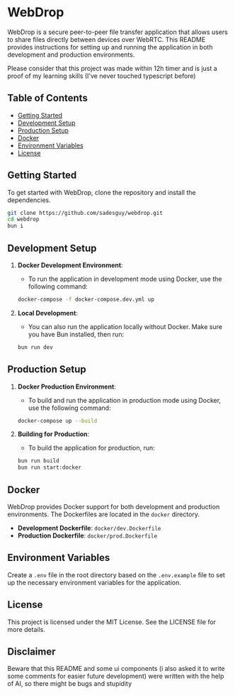 # WebDrop

WebDrop is a secure peer-to-peer file transfer application that allows users to share files directly between devices over WebRTC. This README provides instructions for setting up and running the application in both development and production environments.

Please consider that this project was made within 12h timer and is just a proof of my learning skills (I've never touched typescript before)

## Table of Contents

- [Getting Started](#getting-started)
- [Development Setup](#development-setup)
- [Production Setup](#production-setup)
- [Docker](#docker)
- [Environment Variables](#environment-variables)
- [License](#license)

## Getting Started

To get started with WebDrop, clone the repository and install the dependencies.

```bash
git clone https://github.com/sadesguy/webdrop.git
cd webdrop
bun i
```

## Development Setup

1. **Docker Development Environment**:

   - To run the application in development mode using Docker, use the following command:

   ```bash
   docker-compose -f docker-compose.dev.yml up
   ```

2. **Local Development**:

   - You can also run the application locally without Docker. Make sure you have Bun installed, then run:

   ```bash
   bun run dev
   ```

## Production Setup

1. **Docker Production Environment**:

   - To build and run the application in production mode using Docker, use the following command:

   ```bash
   docker-compose up --build
   ```

2. **Building for Production**:

   - To build the application for production, run:

   ```bash
   bun run build
   bun run start:docker
   ```

## Docker

WebDrop provides Docker support for both development and production environments. The Dockerfiles are located in the `docker` directory.

- **Development Dockerfile**: `docker/dev.Dockerfile`
- **Production Dockerfile**: `docker/prod.Dockerfile`

## Environment Variables

Create a `.env` file in the root directory based on the `.env.example` file to set up the necessary environment variables for the application.

## License

This project is licensed under the MIT License. See the LICENSE file for more details.

## Disclaimer

Beware that this README and some ui components (i also asked it to write some comments for easier future development) were written with the help of AI, so there might be bugs and stupidity
